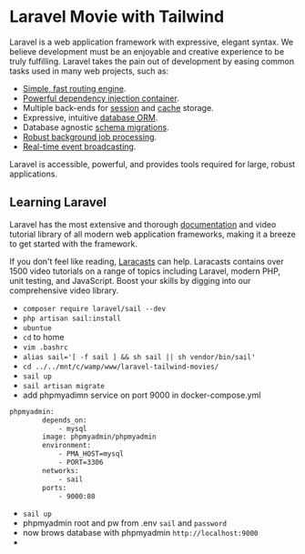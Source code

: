 # Laravel Movie with Tailwind

Laravel is a web application framework with expressive, elegant syntax. We believe development must be an enjoyable and creative experience to be truly fulfilling. Laravel takes the pain out of development by easing common tasks used in many web projects, such as:

- [Simple, fast routing engine](https://laravel.com/docs/routing).
- [Powerful dependency injection container](https://laravel.com/docs/container).
- Multiple back-ends for [session](https://laravel.com/docs/session) and [cache](https://laravel.com/docs/cache) storage.
- Expressive, intuitive [database ORM](https://laravel.com/docs/eloquent).
- Database agnostic [schema migrations](https://laravel.com/docs/migrations).
- [Robust background job processing](https://laravel.com/docs/queues).
- [Real-time event broadcasting](https://laravel.com/docs/broadcasting).

Laravel is accessible, powerful, and provides tools required for large, robust applications.

## Learning Laravel

Laravel has the most extensive and thorough [documentation](https://laravel.com/docs) and video tutorial library of all modern web application frameworks, making it a breeze to get started with the framework.

If you don't feel like reading, [Laracasts](https://laracasts.com) can help. Laracasts contains over 1500 video tutorials on a range of topics including Laravel, modern PHP, unit testing, and JavaScript. Boost your skills by digging into our comprehensive video library.

- `composer require laravel/sail --dev`
- `php artisan sail:install`
- `ubuntue`
- `cd` to home 
- `vim .bashrc` 
- `alias sail='[ -f sail ] && sh sail || sh vendor/bin/sail'`
- `cd ../../mnt/c/wamp/www/laravel-tailwind-movies/`
- `sail up`
- `sail artisan migrate`
- add phpmyadimn service on port 9000 in docker-compose.yml
```sh
phpmyadmin:
        depends_on:
            - mysql
        image: phpmyadmin/phpmyadmin
        environment:
            - PMA_HOST=mysql
            - PORT=3306
        networks:
            - sail
        ports:
            - 9000:80
```
- `sail up` 
- phpmyadmin root and pw from .env `sail` and `password`
- now brows database with phpmyadmin `http://localhost:9000`
- 


